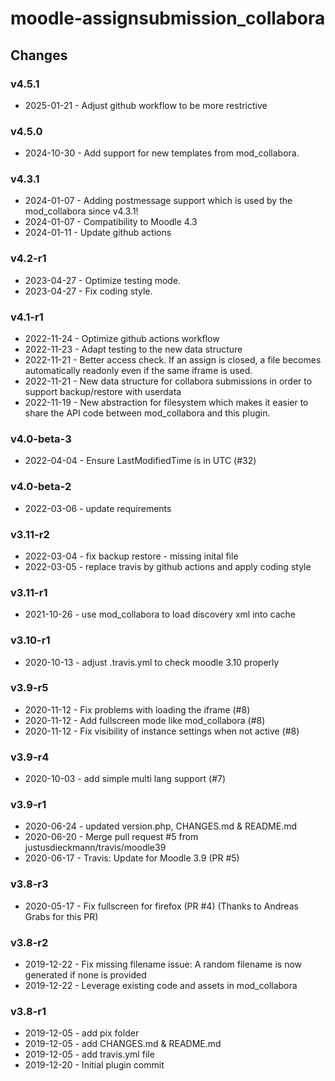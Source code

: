 moodle-assignsubmission_collabora
=================================

Changes
-------

### v4.5.1
* 2025-01-21 -  Adjust github workflow to be more restrictive

### v4.5.0
* 2024-10-30 -  Add support for new templates from mod_collabora.

### v4.3.1
* 2024-01-07 -  Adding postmessage support which is used by the mod_collabora since v4.3.1!
* 2024-01-07 -  Compatibility to Moodle 4.3
* 2024-01-11 -  Update github actions

### v4.2-r1

* 2023-04-27 -  Optimize testing mode.
* 2023-04-27 -  Fix coding style.

### v4.1-r1

* 2022-11-24 -  Optimize github actions workflow
* 2022-11-23 -  Adapt testing to the new data structure
* 2022-11-21 -  Better access check. If an assign is closed, a file becomes automatically readonly even if the same iframe is used.
* 2022-11-21 -  New data structure for collabora submissions in order to support backup/restore with userdata
* 2022-11-19 -  New abstraction for filesystem which makes it easier to share the API code between mod_collabora and this plugin.

### v4.0-beta-3

* 2022-04-04 -  Ensure LastModifiedTime is in UTC (#32)

### v4.0-beta-2

* 2022-03-06 - update requirements

### v3.11-r2

* 2022-03-04 - fix backup restore - missing inital file
* 2022-03-05 - replace travis by github actions and apply coding style

### v3.11-r1

* 2021-10-26 - use mod_collabora to load discovery xml into cache

### v3.10-r1

* 2020-10-13 - adjust .travis.yml to check moodle 3.10 properly

### v3.9-r5

* 2020-11-12 - Fix problems with loading the iframe (#8)
* 2020-11-12 - Add fullscreen mode like mod_collabora (#8)
* 2020-11-12 - Fix visibility of instance settings when not active (#8)

### v3.9-r4

* 2020-10-03 - add simple multi lang support (#7)

### v3.9-r1

* 2020-06-24 - updated version.php, CHANGES.md & README.md
* 2020-06-20 - Merge pull request #5 from justusdieckmann/travis/moodle39
* 2020-06-17 - Travis: Update for Moodle 3.9 (PR #5)

### v3.8-r3
* 2020-05-17 - Fix fullscreen for firefox (PR #4) (Thanks to Andreas Grabs for this PR)

### v3.8-r2
* 2019-12-22 - Fix missing filename issue: A random filename is now generated if none is provided
* 2019-12-22 - Leverage existing code and assets in mod_collabora

### v3.8-r1
* 2019-12-05 - add pix folder
* 2019-12-05 - add CHANGES.md & README.md
* 2019-12-05 - add travis.yml file
* 2019-12-20 - Initial plugin commit
